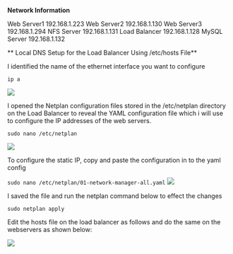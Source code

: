 
**Network Information**

Web Server1 192.168.1.223
Web Server2 192.168.1.130
Web Server3 192.168.1.294
NFS Server 192.168.1.131
Load Balancer 192.168.1.128
MySQL Server 192.168.1.132



** Local DNS Setup for the Load Balancer Using /etc/hosts File**

I identified the name of the ethernet interface you want to configure

```ip a```

![](enp0s8.png)



I opened the Netplan configuration files  stored in the /etc/netplan directory on the Load Balancer to reveal the YAML configuration file which i will use to configure the IP addresses of the web servers.

```sudo nano /etc/netplan```

![](netplan.png)





To configure the static IP, copy and paste the configuration in to the yaml config

```sudo nano /etc/netplan/01-network-manager-all.yaml```
![](yaml.png)

I saved the file and run the netplan command below to effect the changes

```sudo netplan apply```




Edit the hosts file on the load balancer as follows and do the same on the webservers as shown below:

![](hosts.png)